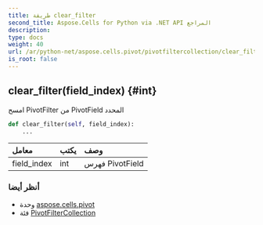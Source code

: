```yaml
---
title: طريقة clear_filter
second_title: Aspose.Cells for Python via .NET API المراجع
description:
type: docs
weight: 40
url: /ar/python-net/aspose.cells.pivot/pivotfiltercollection/clear_filter/
is_root: false
---
```

##  clear_filter(field_index) {#int}
امسح PivotFilter من PivotField المحدد



```python
def clear_filter(self, field_index):
    ...
```


| معامل| يكتب| وصف|
| :- | :- | :- |
| field_index | int | فهرس PivotField|



###  أنظر أيضا
* وحدة [aspose.cells.pivot](../../)
* فئة [PivotFilterCollection](/cells/ar/python-net/aspose.cells.pivot/pivotfiltercollection)
